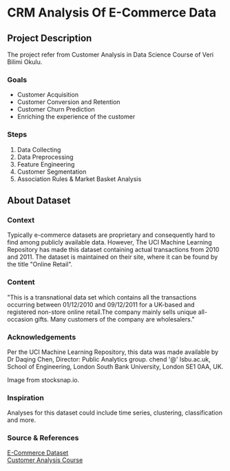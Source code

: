 # CRM Analysis Of E-Commerce Data

## Project Description
The project refer from Customer Analysis in Data Science Course of Veri Bilimi Okulu. 

### Goals
- Customer Acquisition
- Customer Conversion and Retention
- Customer Churn Prediction
- Enriching the experience of the customer

### Steps
1. Data Collecting
2. Data Preprocessing
3. Feature Engineering
4. Customer Segmentation
5. Association Rules & Market Basket Analysis 

## About Dataset

### Context
Typically e-commerce datasets are proprietary and consequently hard to find among publicly available data. However, The UCI Machine Learning Repository has made this dataset containing actual transactions from 2010 and 2011. The dataset is maintained on their site, where it can be found by the title "Online Retail".

### Content
"This is a transnational data set which contains all the transactions occurring between 01/12/2010 and 09/12/2011 for a UK-based and registered non-store online retail.The company mainly sells unique all-occasion gifts. Many customers of the company are wholesalers."

### Acknowledgements
Per the UCI Machine Learning Repository, this data was made available by Dr Daqing Chen, Director: Public Analytics group. chend '@' lsbu.ac.uk, School of Engineering, London South Bank University, London SE1 0AA, UK.

Image from stocksnap.io.

### Inspiration
Analyses for this dataset could include time series, clustering, classification and more.

### Source & References
[E-Commerce Dataset](https://www.kaggle.com/datasets/carrie1/ecommerce-data)  
[Customer Analysis Course](https://youtu.be/DowbzgtH0-0)

